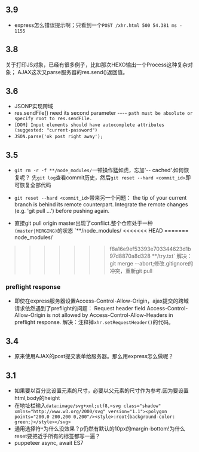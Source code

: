 ## 3.9
+ express怎么错误提示啊；只看到一个`POST /xhr.html 500 54.381 ms - 1155`

## 3.8
关于打印JS对象，已经有很多例子，比如那次HEXO输出一个Process这种复杂对象；
AJAX这次又parse服务器的res.send()返回值。

## 3.6
+ JSONP实现跨域
+ res.sendFile() need its second parameter ---- `path must be absolute or specify root to res.sendFile.`
+ `[DOM] Input elements should have autocomplete attributes (suggested: "current-password")`
+ `JSON.parse('ok post right away');`


## 3.5
+ `git rm -r -f **/node_modules/`一顿操作猛如虎，忘加'-- cached'.如何恢复呢？
先`git log`查看commit历史，然后`git reset --hard <commit_id>`即可恢复全部代码

+ `git reset --hard <commit_id>`带来另一个问题：
the tip of your current branch is behind its remote counterpart. Integrate the remote changes (e.g. 'git pull ...') before pushing again.

+ 直接git pull origin master出现了conflict.整个仓库处于一种`(master|MERGING)`的状态
`**/node_modules/
<<<<<<< HEAD
=======
node_modules/
>>>>>>> f8a16e9ef53393e703344623d1b97d8870a8d328
**/try.txt`
解决：git merge --abort;修改.gitignore的冲突，重新git pull

### preflight response
+ 即使在express服务器设置Access-Control-Allow-Origin，ajax提交的跨域请求依然遇到了preflight的问题：
Request header field Access-Control-Allow-Origin is not allowed by Access-Control-Allow-Headers in preflight response.
解决：注释掉`xhr.setRequestHeader()`的代码。



## 3.4
+ 原来使用AJAX的post提交表单给服务器。那么用express怎么做呢？

## 3.1
+ 如果要以百分比设置元素的尺寸，必要以父元素的尺寸作为参考.因为要设置html,body的height
+ 在地址栏输入`data:image/svg+xml;utf8,<svg class="shadow" xmlns="http://www.w3.org/2000/svg" version="1.1"><polygon points="200,0 200,200 0,200"/><style>:root{background-color: green;}</style></svg>`
+ 通用选择符`*`为什么没效果？p仍然有默认的10px的margin-bottom!为什么reset要把近乎所有的标签都写一遍？
+ puppeteer   async, await   ES7

